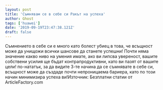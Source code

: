 ```yaml
---
layout: post
title: 'Съмнявам се в себе си Ракът на успеха'
author: Ghost
tags: ['huawei']
date: '2019-09-19T23:47:38.121Z'
draft: false
---
```


Съмнението в себе си е много като болест убиец в това, че всъщност може да унищожи всички шансове да станете успешни! Почти няма значение какво ниво на умения имате, ако ви липсва увереност, вашите собствени усилия ще бъдат контрапродуктивни, като ви пазят от вашите цели! по-нататък, за да видите 3-те начина да се съмнявате в себе си, всъщност може да създаде почти непроницаема бариера, като по този начин минимизира успеха ви!Източник: Безплатни статии от ArticleFactory.com
